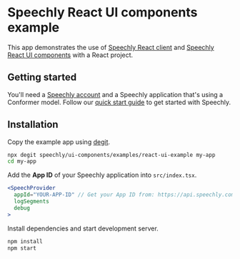 # Speechly React UI components example

This app demonstrates the use of [Speechly React client]([/react-ui/](https://www.npmjs.com/package/@speechly/react-client)) and [Speechly React UI components](/react-ui/) with a React project.

## Getting started

You'll need a [Speechly account](https://api.speechly.com/dashboard/) and a Speechly application that's using a Conformer model. Follow our [quick start guide](https://docs.speechly.com/basics/getting-started) to get started with Speechly.

## Installation

Copy the example app using [degit](https://github.com/Rich-Harris/degit).

```bash
npx degit speechly/ui-components/examples/react-ui-example my-app
cd my-app
```

Add the **App ID** of your Speechly application into `src/index.tsx`.

```jsx
<SpeechProvider
  appId="YOUR-APP-ID" // Get your App ID from: https://api.speechly.com/dashboard/
  logSegments
  debug
>
```

Install dependencies and start development server.

```bash
npm install
npm start
```
